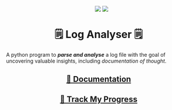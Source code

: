 <p align="center">
    <img src ="https://img.shields.io/badge/version-0.0.1-brightgreen">
    <img src="https://img.shields.io/badge/status-not%20functional-red">
</p>

<h1 align="center">🗒️ Log Analyser 🗒️</h1>

A python program to ***parse and analyse*** a log file with the goal of uncovering valuable insights, including *documentation of thought*.

<h2 align="center">
    <a href="./thoughts/THOUGHTS.md" onclick="window.open(this.href,'_blank');return false;">📝 Documentation</a>
</h2>

<h2 align="center">
    <a href="https://tree.taiga.io/project/jayfalls-log-analyser/kanban" onclick="window.open(this.href,'_blank');return false;">📜 Track My Progress</a>
</h2>

